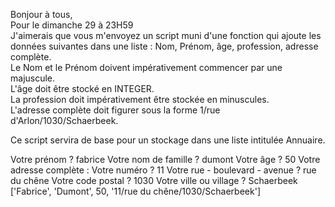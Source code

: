 Bonjour à tous,  
Pour le dimanche 29 à 23H59  
J'aimerais que vous m'envoyez un script muni d'une fonction qui ajoute les données suivantes dans une liste : Nom, Prénom, âge, profession, adresse complète.  
Le Nom et le Prénom doivent impérativement commencer par une majuscule.  
L'âge doit être stocké en INTEGER.  
La profession doit impérativement être stockée en minuscules.  
L'adresse complète doit figurer sous la forme 1/rue d'Arlon/1030/Schaerbeek.  

Ce script servira de base pour un stockage dans une liste intitulée Annuaire.

Votre prénom ? fabrice
Votre nom de famille ? dumont
Votre âge ? 50
Votre adresse complète :
Votre numéro ? 11
Votre rue - boulevard - avenue ? rue du chêne
Votre code postal ? 1030
Votre ville ou village ? Schaerbeek
['Fabrice', 'Dumont', 50, '11/rue du chêne/1030/Schaerbeek']
